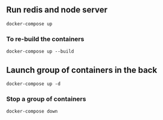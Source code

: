 ## Run redis and node server

```
docker-compose up
```

### To re-build the containers 
```
docker-compose up --build
```

## Launch group of containers in the back
```
docker-compose up -d
```

### Stop a group of containers
```
docker-compose down
```